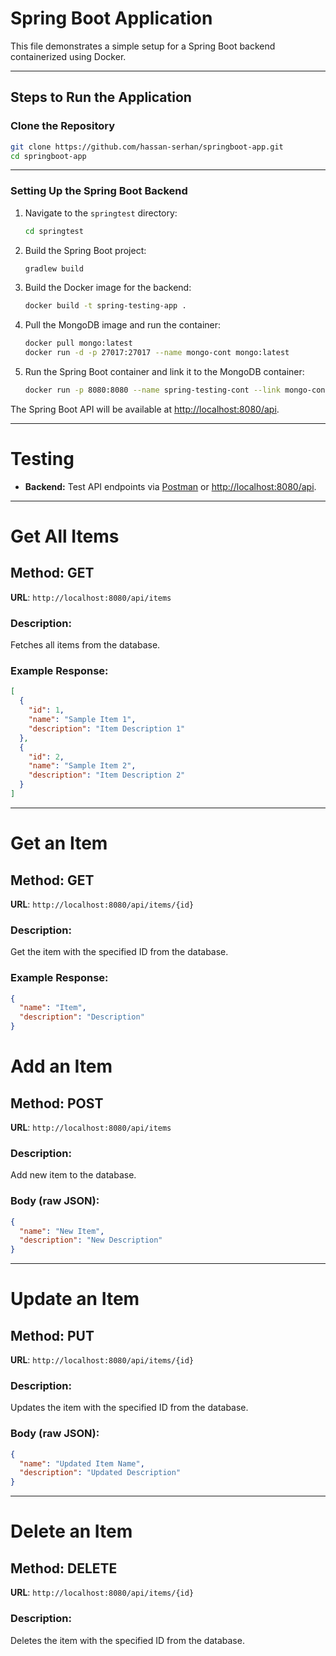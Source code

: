 # Spring Boot Application

This file demonstrates a simple setup for a Spring Boot backend containerized using Docker.

---

## Steps to Run the Application

### Clone the Repository
```bash
git clone https://github.com/hassan-serhan/springboot-app.git
cd springboot-app
```
---

### Setting Up the Spring Boot Backend

1. Navigate to the `springtest` directory:
    ```bash
    cd springtest
    ```

2. Build the Spring Boot project:
    ```bash
    gradlew build
    ```

3. Build the Docker image for the backend:
    ```bash
    docker build -t spring-testing-app .
    ```

4. Pull the MongoDB image and run the container:
    ```bash
    docker pull mongo:latest
    docker run -d -p 27017:27017 --name mongo-cont mongo:latest
    ```

5. Run the Spring Boot container and link it to the MongoDB container:
    ```bash
    docker run -p 8080:8080 --name spring-testing-cont --link mongo-cont:mongo -d spring-testing-app:latest
    ```

The Spring Boot API will be available at [http://localhost:8080/api](http://localhost:8080/api).

---

# Testing

- **Backend:** Test API endpoints via [Postman](https://www.postman.com/) or [http://localhost:8080/api](http://localhost:8080/api).

---

# Get All Items

## Method: GET  
**URL**: `http://localhost:8080/api/items`  
  
### Description:  
Fetches all items from the database.  
  
### Example Response:  
```json
[
  {
    "id": 1,
    "name": "Sample Item 1",
    "description": "Item Description 1"
  },
  {
    "id": 2,
    "name": "Sample Item 2",
    "description": "Item Description 2"
  }
]
```

---

# Get an Item

## Method: GET  
**URL**: `http://localhost:8080/api/items/{id}`  
  
### Description:  
Get the item with the specified ID from the database.  
  
### Example Response:  
```json
{
  "name": "Item",
  "description": "Description"
}
```

# Add an Item

## Method: POST  
**URL**: `http://localhost:8080/api/items`

### Description:  
Add new item to the database. 
  
### Body (raw JSON):  
```json
{
  "name": "New Item",
  "description": "New Description"
}
```

---

# Update an Item

## Method: PUT  
**URL**: `http://localhost:8080/api/items/{id}`

### Description:  
Updates the item with the specified ID from the database. 
  
### Body (raw JSON):  
```json
{
  "name": "Updated Item Name",
  "description": "Updated Description"
}
```

---

# Delete an Item

## Method: DELETE  
**URL**: `http://localhost:8080/api/items/{id}`  
  
### Description:  
Deletes the item with the specified ID from the database.  
  
```
